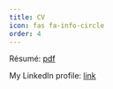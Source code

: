 ```yaml
---
title: CV
icon: fas fa-info-circle
order: 4
---
```


Résumé: [pdf](/assets/files/Resume.pdf)

<!-- Probably the most updated version of my CV: [pdf](/assets/files/CV.pdf) -->

My LinkedIn profile: [link](https://www.linkedin.com/in/yongsin-park-45962b136/)